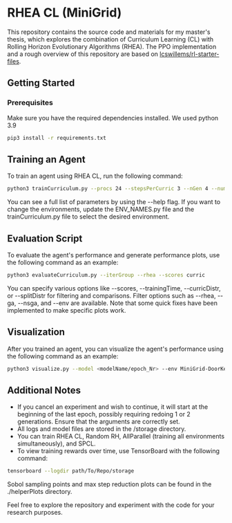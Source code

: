 # RHEA CL (MiniGrid)

This repository contains the source code and materials for my master's thesis, which explores the combination of Curriculum Learning (CL) with Rolling Horizon Evolutionary Algorithms (RHEA). The PPO implementation and a rough overview of this repository are based on [lcswillems/rl-starter-files](https://github.com/lcswillems/rl-starter-files).

## Getting Started

### Prerequisites

Make sure you have the required dependencies installed. We used python 3.9
```bash
pip3 install -r requirements.txt
```

## Training an Agent
To train an agent using RHEA CL, run the following command:
```bash
python3 trainCurriculum.py --procs 24 --stepsPerCurric 3 --nGen 4 --numCurric 2 --iterPerEnv 100000 --model 150k_3step_4gen_2curric --noRewardShaping --seed 1
```

You can see a full list of parameters by using the --help flag. If you want to change the environments, update the ENV_NAMES.py file and the trainCurriculum.py file to select the desired environment.

## Evaluation Script
To evaluate the agent's performance and generate performance plots, use the following command as an example:
```bash
python3 evaluateCurriculum.py --iterGroup --rhea --scores curric
```

You can specify various options like --scores, --trainingTime, --curricDistr, or --splitDistr for filtering and comparisons. Filter options such as --rhea, --ga, --nsga, and --env are available. Note that some quick fixes have been implemented to make specific plots work.

## Visualization
After you trained an agent, you can visualize the agent's performance using the following command as an example:
```bash
python3 visualize.py --model <modelName/epoch_Nr> --env MiniGrid-DoorKey-8x8-v0
```


## Additional Notes
- If you cancel an experiment and wish to continue, it will start at the beginning of the last epoch, possibly requiring redoing 1 or 2 generations. Ensure that the arguments are correctly set.
- All logs and model files are stored in the /storage directory.
- You can train RHEA CL, Random RH, AllParallel (training all environments simultaneously), and SPCL.
- To view training rewards over time, use TensorBoard with the following command:
```bash
tensorboard --logdir path/To/Repo/storage
```
Sobol sampling points and max step reduction plots can be found in the ./helperPlots directory.


Feel free to explore the repository and experiment with the code for your research purposes.
